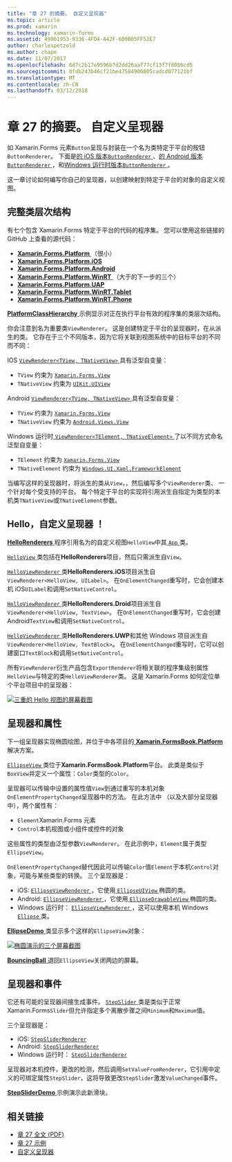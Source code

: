 ```yaml
---
title: "章 27 的摘要。 自定义呈现器"
ms.topic: article
ms.prod: xamarin
ms.technology: xamarin-forms
ms.assetid: 49961953-9336-4FD4-A42F-6D9B05FF52E7
author: charlespetzold
ms.author: chape
ms.date: 11/07/2017
ms.openlocfilehash: 6d7c2b17e9596b7d2dd26aaf77cf13f7f8086cd5
ms.sourcegitcommit: 0fdb243b46cf21be47584900805cadcd077121bf
ms.translationtype: MT
ms.contentlocale: zh-CN
ms.lasthandoff: 03/12/2018
---
```

# <a name="summary-of-chapter-27-custom-renderers"></a>章 27 的摘要。 自定义呈现器

如 Xamarin.Forms 元素`Button`呈现与封装在一个名为类特定于平台的按钮`ButtonRenderer`。  下面是[的 iOS 版本`ButtonRenderer` ](https://github.com/xamarin/Xamarin.Forms/blob/master/Xamarin.Forms.Platform.iOS/Renderers/ButtonRenderer.cs)、[的 Android 版本`ButtonRenderer` ](https://github.com/xamarin/Xamarin.Forms/blob/master/Xamarin.Forms.Platform.Android/Renderers/ButtonRenderer.cs)，和[Windows 运行时版本`ButtonRenderer` ](https://github.com/xamarin/Xamarin.Forms/blob/master/Xamarin.Forms.Platform.WinRT/ButtonRenderer.cs)。

这一章讨论如何编写你自己的呈现器，以创建映射到特定于平台的对象的自定义视图。

## <a name="the-complete-class-hierarchy"></a>完整类层次结构

有七个包含 Xamarin.Forms 特定于平台的代码的程序集。
您可以使用这些链接的 GitHub 上查看的源代码：

- [**Xamarin.Forms.Platform** ](https://github.com/xamarin/Xamarin.Forms/tree/master/Xamarin.Forms.Platform) （很小）
- [**Xamarin.Forms.Platform.iOS**](https://github.com/xamarin/Xamarin.Forms/tree/master/Xamarin.Forms.Platform.iOS)
- [**Xamarin.Forms.Platform.Android**](https://github.com/xamarin/Xamarin.Forms/tree/master/Xamarin.Forms.Platform.Android)
- [**Xamarin.Forms.Platform.WinRT** ](https://github.com/xamarin/Xamarin.Forms/tree/master/Xamarin.Forms.Platform.WinRT) （大于的下一步的三个）
- [**Xamarin.Forms.Platform.UAP**](https://github.com/xamarin/Xamarin.Forms/tree/master/Xamarin.Forms.Platform.UAP)
- [**Xamarin.Forms.Platform.WinRT.Tablet**](https://github.com/xamarin/Xamarin.Forms/tree/master/Xamarin.Forms.Platform.WinRT.Tablet)
- [**Xamarin.Forms.Platform.WinRT.Phone**](https://github.com/xamarin/Xamarin.Forms/tree/master/Xamarin.Forms.Platform.WinRT.Phone)

[ **PlatformClassHierarchy** ](https://github.com/xamarin/xamarin-forms-book-samples/tree/master/Chapter27/PlatformClassHierarchy)示例显示对正在执行平台有效的程序集的类层次结构。

你会注意到名为重要类`ViewRenderer`。 这是创建特定于平台的呈现器时，在从派生的类。 它存在于三个不同版本，因为它将关联到视图系统中的目标平台的不同而不同：

IOS [ `ViewRenderer<TView, TNativeView>` ](https://github.com/xamarin/Xamarin.Forms/blob/master/Xamarin.Forms.Platform.iOS/ViewRenderer.cs#L26)具有泛型自变量：

- `TView` 约束为 [`Xamarin.Forms.View`](https://developer.xamarin.com/api/type/Xamarin.Forms.View/)
- `TNativeView` 约束为 [`UIKit.UIView`](https://developer.xamarin.com/api/type/UIKit.UIView/)

Android [ `ViewRenderer<TView, TNativeView>` ](https://github.com/xamarin/Xamarin.Forms/blob/master/Xamarin.Forms.Platform.Android/ViewRenderer.cs#L14)具有泛型自变量：

- `TView` 约束为 [`Xamarin.Forms.View`](https://developer.xamarin.com/api/type/Xamarin.Forms.View/)
- `TNativeView` 约束为 [`Android.Views.View`](https://developer.xamarin.com/api/type/Android.Views.View/)

Windows 运行时[ `ViewRenderer<TElement, TNativeElement>` ](https://github.com/xamarin/Xamarin.Forms/blob/master/Xamarin.Forms.Platform.WinRT/ViewRenderer.cs#L12)了以不同方式命名泛型自变量：

- `TElement` 约束为 [`Xamarin.Forms.View`](https://developer.xamarin.com/api/type/Xamarin.Forms.View/)
- `TNativeElement` 约束为 [`Windows.UI.Xaml.FrameworkElement`](https://msdn.microsoft.com/library/windows/apps/windows.ui.xaml.frameworkelement.aspx)

当编写这样的呈现器时，将派生的类从`View`，，然后编写多个`ViewRenderer`类、 一个针对每个受支持的平台。 每个特定于平台的实现将引用派生自指定为类型的本机类`TNativeView`或`TNativeElement`参数。

## <a name="hello-custom-renderers"></a>Hello，自定义呈现器 ！

[ **HelloRenderers** ](https://github.com/xamarin/xamarin-forms-book-samples/tree/master/Chapter27/HelloRenderers)程序引用名为的自定义视图`HelloView`中其[ `App` ](https://github.com/xamarin/xamarin-forms-book-samples/blob/master/Chapter27/HelloRenderers/HelloRenderers/HelloRenderers/App.cs)类。

[ `HelloView` ](https://github.com/xamarin/xamarin-forms-book-samples/blob/master/Chapter27/HelloRenderers/HelloRenderers/HelloRenderers/HelloView.cs)类包括在**HelloRenderers**项目，然后只需派生自`View`。

[ `HelloViewRenderer` ](https://github.com/xamarin/xamarin-forms-book-samples/blob/master/Chapter27/HelloRenderers/HelloRenderers/HelloRenderers.iOS/HelloViewRenderer.cs)类**HelloRenderers.iOS**项目派生自`ViewRenderer<HelloView, UILabel>`。 在`OnElementChanged`重写时，它会创建本机 iOS`UILabel`和调用`SetNativeControl`。

[ `HelloViewRenderer` ](https://github.com/xamarin/xamarin-forms-book-samples/blob/master/Chapter27/HelloRenderers/HelloRenderers/HelloRenderers.Droid/HelloViewRenderer.cs)类**HelloRenderers.Droid**项目派生自`ViewRenderer<HelloView, TextView>`。 在`OnElementChanged`重写时，它会创建 Android`TextView`和调用`SetNativeControl`。

[ `HelloViewRenderer` ](https://github.com/xamarin/xamarin-forms-book-samples/blob/master/Chapter27/HelloRenderers/HelloRenderers/HelloRenderers.UWP/HelloViewRenderer.cs)类**HelloRenderers.UWP**和其他 Windows 项目派生自`ViewRenderer<HelloView, TextBlock>`。 在`OnElementChanged`重写时，它可以创建窗口`TextBlock`和调用`SetNativeControl`。

所有`ViewRenderer`衍生产品包含`ExportRenderer`将相关联的程序集级别属性`HelloView`与特定的类`HelloViewRenderer`类。 这是 Xamarin.Forms 如何定位单个平台项目中的呈现器：

[![三重的 Hello 视图的屏幕截图](images/ch27fg02-small.png "自定义呈现器")](images/ch27fg02-large.png#lightbox "自定义呈现器")

## <a name="renderers-and-properties"></a>呈现器和属性

下一组呈现器实现椭圆绘图，并位于中各项目的[ **Xamarin.FormsBook.Platform** ](https://github.com/xamarin/xamarin-forms-book-samples/tree/master/Libraries/Xamarin.FormsBook.Platform)解决方案。

[ `EllipseView` ](https://github.com/xamarin/xamarin-forms-book-samples/blob/master/Libraries/Xamarin.FormsBook.Platform/Xamarin.FormsBook.Platform/EllipseView.cs)类位于**Xamarin.FormsBook.Platform**平台。 此类是类似于`BoxView`并定义一个属性：`Color`类型的`Color`。

呈现器可以传输中设置的属性值`View`到通过重写的本机对象`OnElementPropertyChanged`呈现器中的方法。 在此方法中 （以及大部分呈现器中），两个属性有：

- `Element`Xamarin.Forms 元素
- `Control`本机视图或小组件或控件的对象

这些属性的类型由泛型参数`ViewRenderer`。 在此示例中，`Element`属于类型`EllipseView`。

`OnElementPropertyChanged`替代因此可以传输`Color`值`Element`于本机`Control`对象，可能与某些类型的转换。 三个呈现器是：

- iOS: [ `EllipseViewRenderer` ](https://github.com/xamarin/xamarin-forms-book-samples/blob/master/Libraries/Xamarin.FormsBook.Platform/Xamarin.FormsBook.Platform.iOS/EllipseViewRenderer.cs)，它使用[ `EllipseUIView` ](https://github.com/xamarin/xamarin-forms-book-samples/blob/master/Libraries/Xamarin.FormsBook.Platform/Xamarin.FormsBook.Platform.iOS/EllipseUIView.cs)椭圆的类。
- Android: [ `EllipseViewRenderer` ](https://github.com/xamarin/xamarin-forms-book-samples/blob/master/Libraries/Xamarin.FormsBook.Platform/Xamarin.FormsBook.Platform.Android/EllipseViewRenderer.cs)，它使用[ `EllipseDrawableView` ](https://github.com/xamarin/xamarin-forms-book-samples/blob/master/Libraries/Xamarin.FormsBook.Platform/Xamarin.FormsBook.Platform.Android/EllipseDrawableView.cs)椭圆的类。
- Windows 运行时： [ `EllipseViewRenderer` ](https://github.com/xamarin/xamarin-forms-book-samples/blob/master/Libraries/Xamarin.FormsBook.Platform/Xamarin.FormsBook.Platform.WinRT/EllipseViewRenderer.cs)，这可以使用本机 Windows [ `Ellipse` ](https://msdn.microsoft.com/library/windows/apps/windows.ui.xaml.shapes.ellipse.aspx)类。

[ **EllipseDemo** ](https://github.com/xamarin/xamarin-forms-book-samples/tree/master/Chapter27/EllipseDemo)类显示多个这样的`EllipseView`对象：

[![椭圆演示的三个屏幕截图](images/ch27fg03-small.png "EllipseView 自定义呈现器")](images/ch27fg03-large.png#lightbox "EllipseView 自定义呈现器")

[ **BouncingBall** ](https://github.com/xamarin/xamarin-forms-book-samples/tree/master/Chapter27/BouncingBall)退回`EllipseView`关闭两边的屏幕。

## <a name="renderers-and-events"></a>呈现器和事件

它还有可能的呈现器间接生成事件。 [ `StepSlider` ](https://github.com/xamarin/xamarin-forms-book-samples/blob/master/Libraries/Xamarin.FormsBook.Platform/Xamarin.FormsBook.Platform/StepSlider.cs)类是类似于正常 Xamarin.Forms`Slider`但允许指定多个离散步骤之间`Minimum`和`Maximum`值。

三个呈现器是：

- iOS: [`StepSliderRenderer`](https://github.com/xamarin/xamarin-forms-book-samples/blob/master/Libraries/Xamarin.FormsBook.Platform/Xamarin.FormsBook.Platform.iOS/StepSliderRenderer.cs)
- Android: [`StepSliderRenderer`](https://github.com/xamarin/xamarin-forms-book-samples/blob/master/Libraries/Xamarin.FormsBook.Platform/Xamarin.FormsBook.Platform.Android/StepSliderRenderer.cs)
- Windows 运行时： [`StepSliderRenderer`](https://github.com/xamarin/xamarin-forms-book-samples/blob/master/Libraries/Xamarin.FormsBook.Platform/Xamarin.FormsBook.Platform.WinRT/StepSliderRenderer.cs)

呈现器对本机控件，更改的检测，然后调用`SetValueFromRenderer`，它引用中定义的可绑定属性`StepSlider`，这将导致更改`StepSlider`激发`ValueChanged`事件。

[ **StepSliderDemo** ](https://github.com/xamarin/xamarin-forms-book-samples/tree/master/Chapter27/StepSliderDemo)示例演示此新滑块。



## <a name="related-links"></a>相关链接

- [章 27 全文 (PDF)](https://download.xamarin.com/developer/xamarin-forms-book/XamarinFormsBook-Ch27-Apr2016.pdf)
- [章 27 示例](https://github.com/xamarin/xamarin-forms-book-samples/tree/master/Chapter27)
- [自定义呈现器](~/xamarin-forms/app-fundamentals/custom-renderer/index.md)
